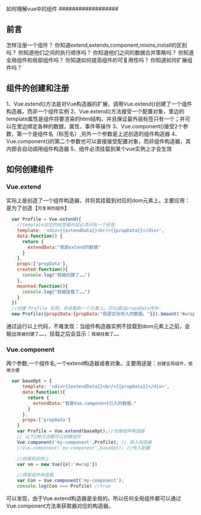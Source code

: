 如何理解vue中的组件
##################

## 前言
  怎样注册一个组件？
  你知道extend,extends,component,mixins,install的区别吗？
  你知道他们之间的执行顺序吗？
  你知道他们之间的数据合并策略吗？
  你知道全局组件和局部组件吗？
  你知道如何提高组件的可复用性吗？
  你知道如何扩展组件吗？

## 组件的创建和注册
  1、Vue.extend()方法是对Vue构造器的扩展，调用Vue.extend()创建了一个组件构造器，而非一个组件实例
  2、Vue.extend()方法接受一个配置对象，里边的template属性是组件将要渲染的html结构，并且保证最外层标签只有一个；并可以在里边绑定各种的数据，属性，事件等操作
  3、Vue.component()接受2个参数，第一个是组件名（标签名）,另外一个参数是上述创造的组件构造器
  4、Vue.component()的第二个参数也可以直接接受配置对象，而非组件构造器，其内部会自动调用组件构造器
  5、组件必须挂载到某个vue实例上才会生效

## 如何创建组件

### Vue.extend
  实际上是创造了一个组件构造器，并将其挂载到对应的dom元素上。主要应用：是为了创造【`可复用的组件`】
``` javascript
  var Profile = Vue.extend({
    //template对应的标签最外层必须只有一个标签
    template: '<div>{{extendData}}<br/>{{propData}}</div>',
    data:function() {
      return {
        extendData:"我是extend的数据"
      }
    },
    props:['propData'],
    created:function(){
      console.log("我被创建了……")
    },
    mounted:function(){
      console.log("我被挂载了……")
    }
  })
  //创建 Profile 实例，并挂载到一个元素上。可以通过propsData传参.
  new Profile({propsData:{propData:"我是实际传入的数据。"}}).$mount('#wrap')
```
  通过运行以上代码，不难发现：当组件构造器实例不挂载到dom元素上之前，会输出`我被创建了……`，挂载之后会显示：`我被挂载了……`

### Vue.component
  两个参数,一个组件名,一个extend构造器或者对象。主要用途是：`创建全局组件，使用方便`
``` javascript
  var baseOpt = {
      template: '<div>{{extendData}}<br/>{{propData}}</div>',
      data:function(){
        return {
          extendData:"我是Vue.component引入的数据."
        }
      },
      props:['propData']
    }
    var Profile = Vue.extend(baseOpt);//创建组件构造器
    // 以下2种方法都可以创建组件
    Vue.component('my-component',Profile); // 传入构造器
    //Vue.component('my-component',baseOpt); //传入配置

    //挂载到实例上
    var vm = new Vue({el:'#wrap'})

    //获取组件构造器
    var Con = Vue.component('my-component');
    console.log(Con === Profile) //true
```
  可以发现，由于Vue.extend构造器是全局的。所以任何全局组件都可以通过Vue.component方法来获取器对应的构造器。

